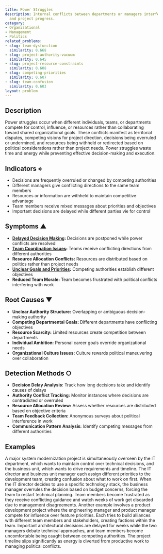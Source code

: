 ```yaml
---
title: Power Struggles
description: Internal conflicts between departments or managers interfere with decision-making
  and project progress.
category:
- Organizational
- Management
- Politics
related_problems:
- slug: team-dysfunction
  similarity: 0.668
- slug: project-authority-vacuum
  similarity: 0.645
- slug: project-resource-constraints
  similarity: 0.608
- slug: competing-priorities
  similarity: 0.607
- slug: team-confusion
  similarity: 0.603
layout: problem
---
```


## Description

Power struggles occur when different individuals, teams, or departments compete for control, influence, or resources rather than collaborating toward shared organizational goals. These conflicts manifest as territorial disputes, competing visions for project direction, decisions being overruled or undermined, and resources being withheld or redirected based on political considerations rather than project needs. Power struggles waste time and energy while preventing effective decision-making and execution.

## Indicators ⟡

- Decisions are frequently overruled or changed by competing authorities
- Different managers give conflicting directions to the same team members
- Resources or information are withheld to maintain competitive advantage
- Team members receive mixed messages about priorities and objectives
- Important decisions are delayed while different parties vie for control

## Symptoms ▲

- **[Delayed Decision Making](delayed-decision-making.md):** Decisions are postponed while power conflicts are resolved
- **[Team Coordination Issues](team-coordination-issues.md):** Teams receive conflicting directions from different authorities
- **Resource Allocation Conflicts:** Resources are distributed based on politics rather than project needs
- **[Unclear Goals and Priorities](unclear-goals-and-priorities.md):** Competing authorities establish different objectives
- **Reduced Team Morale:** Team becomes frustrated with political conflicts interfering with work

## Root Causes ▼

- **Unclear Authority Structure:** Overlapping or ambiguous decision-making authority
- **Competing Departmental Goals:** Different departments have conflicting objectives
- **Resource Scarcity:** Limited resources create competition between departments
- **Individual Ambition:** Personal career goals override organizational needs
- **Organizational Culture Issues:** Culture rewards political maneuvering over collaboration

## Detection Methods ○

- **Decision Delay Analysis:** Track how long decisions take and identify causes of delays
- **Authority Conflict Tracking:** Monitor instances where decisions are contradicted or overruled
- **Resource Allocation Review:** Assess whether resources are distributed based on objective criteria
- **Team Feedback Collection:** Anonymous surveys about political interference in work
- **Communication Pattern Analysis:** Identify competing messages from different authorities

## Examples

A major system modernization project is simultaneously overseen by the IT department, which wants to maintain control over technical decisions, and the business unit, which wants to drive requirements and timeline. The IT director and business unit manager each assign different priorities to the development team, creating confusion about what to work on first. When the IT director decides to use a specific technology stack, the business manager overrules the decision based on budget concerns, forcing the team to restart technical planning. Team members become frustrated as they receive conflicting guidance and watch weeks of work get discarded due to management disagreements. Another example involves a product development project where the engineering manager and product manager compete for influence over feature priorities. Each tries to build alliances with different team members and stakeholders, creating factions within the team. Important architectural decisions are delayed for weeks while the two managers debate technical approaches, and team members become uncomfortable being caught between competing authorities. The project timeline slips significantly as energy is diverted from productive work to managing political conflicts.
